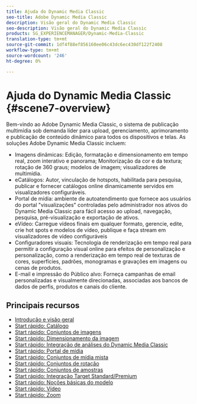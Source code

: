 ```yaml
---
title: Ajuda do Dynamic Media Classic
seo-title: Adobe Dynamic Media Classic
description: Visão geral do Dynamic Media Classic
seo-description: Visão geral do Dynamic Media Classic
products: SG_EXPERIENCEMANAGER/Dynamic-Media-Classic
translation-type: tm+mt
source-git-commit: 1df4f88ef856160ee06c43dc6ec430df122f2408
workflow-type: tm+mt
source-wordcount: '246'
ht-degree: 0%

---
```



# Ajuda do Dynamic Media Classic {#scene7-overview}

Bem-vindo ao Adobe Dynamic Media Classic, o sistema de publicação multimídia sob demanda líder para upload, gerenciamento, aprimoramento e publicação de conteúdo dinâmico para todos os dispositivos e telas. As soluções Adobe Dynamic Media Classic incluem:

* Imagens dinâmicas: Edição, formatação e dimensionamento em tempo real, zoom interativo e panorama; Monitorização da cor e da textura; rotação de 360 graus; modelos de imagem; visualizadores de multimídia.
* eCatálogos: Autor, vinculação de hotspots, habilitada para pesquisa, publicar e fornecer catálogos online dinamicamente servidos em visualizadores configuráveis.
* Portal de mídia: ambiente de autoatendimento que fornece aos usuários do portal &quot;visualizações&quot; controladas pelo administrador nos ativos do Dynamic Media Classic para fácil acesso ao upload, navegação, pesquisa, pré-visualização e exportação de ativos.
* eVídeo: Carregue vídeos finais em qualquer formato, gerencie, edite, crie hot spots e modelos de vídeo, publique e faça stream em visualizadores de vídeo configuráveis
* Configuradores visuais: Tecnologia de renderização em tempo real para permitir a configuração visual online para efeitos de personalização e personalização, como a renderização em tempo real de texturas de cores, superfícies, padrões, monogramas e gravações em imagens ou cenas de produtos.
* E-mail e impressão do Público alvo: Forneça campanhas de email personalizadas e visualmente direcionadas, associadas aos bancos de dados de perfis, produtos e canais do cliente.

## Principais recursos

* [Introdução e visão geral](/help/dmc-platform-overview.md)
* [Start rápido: Catálogo](/help/quick-start-ecatalog.md)
* [Start rápido: Conjuntos de imagens](/help/quick-start-image-sets.md)
* [Start rápido: Dimensionamento da imagem](/help/quick-start-image-sizing.md)
* [Start rápido: Integração de análises do Dynamic Media Classic](/help/quick-start-integrating-dmc-analytics.md)
* [Start rápido: Portal de mídia](/help/quick-start-media-portal-administration.md)
* [Start rápido: Conjuntos de mídia mista](/help/quick-start-mixed-media-sets.md)
* [Start rápido: Conjuntos de rotação](/help/quick-start-spin-sets.md)
* [Start rápido: Conjuntos de amostras](/help/quick-start-swatch-sets.md)
* [Start rápido: Integração Target Standard/Premium](/help/quick-start-target-integration.md)
* [Start rápido: Noções básicas do modelo](/help/quick-start-template-basics.md)
* [Start rápido: Vídeo](/help/quick-start-video.md)
* [Start rápido: Zoom](/help/quick-start-zoom.md)

